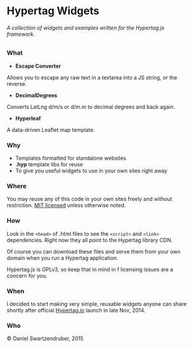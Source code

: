 # Hypertag Widgets
###### A collection of widgets and examples written for the Hypertag.js framework.

### What

* __Escape Converter__

Allows you to escape any raw text in a textarea into a JS string, or the reverse.

* __DecimalDegrees__

Converts LatLng d/m/s or d/m.m to decimal degrees and back again.

* __Hyperleaf__ 

A data-driven Leaflet map template.

### Why

* Templates formatted for standalone websites
* __.hyp__ template libs for reuse
* To give you useful widgets to use in your own sites right away

### Where

You may reuse any of this code in your own sites freely and without restriction.
[MIT licensed](http://opensource.org/licenses/MIT) unless otherwise noted.

### How

Look in the ```<head>``` of .html files to see the ```<script>``` and  ```<link>``` dependencies.  Right now they all point to the Hypertag library CDN.  
    
Of course you can download these files and serve them from your own domain when you run a Hypertag application.

Hypertag.js is GPLv3, so keep that in mind in f licensing issues are a concern for you.

### When

I decided to start making very simple, reusable widgets anyone can share shortly after official [Hypertag.io](http://hypertag.io) launch in late Nov, 2014.

### Who

© Daniel Swartzendruber, 2015